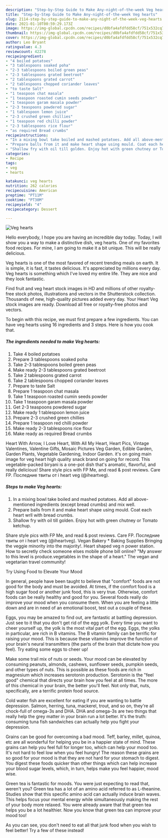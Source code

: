 ```yaml
---
description: "Step-by-Step Guide to Make Any-night-of-the-week Veg hearts"
title: "Step-by-Step Guide to Make Any-night-of-the-week Veg hearts"
slug: 2114-step-by-step-guide-to-make-any-night-of-the-week-veg-hearts
date: 2021-01-10T00:59:29.173Z
image: https://img-global.cpcdn.com/recipes/d0bfa4afdfdd58cf/751x532cq70/veg-hearts-recipe-main-photo.jpg
thumbnail: https://img-global.cpcdn.com/recipes/d0bfa4afdfdd58cf/751x532cq70/veg-hearts-recipe-main-photo.jpg
cover: https://img-global.cpcdn.com/recipes/d0bfa4afdfdd58cf/751x532cq70/veg-hearts-recipe-main-photo.jpg
author: Leo Bryant
ratingvalue: 4.3
reviewcount: 42278
recipeingredient:
- "4 boiled potatoes"
- "3 tablespoons soaked poha"
- "2-3 tablespoons boiled green peas"
- "2-3 tablespoons grated beetroot"
- "2 tablespoons grated carrot"
- "2 tablespoons chopped coriander leaves"
- "to taste Salt"
- "1 teaspoon chat masala"
- "1 teaspoon roasted cumin seeds powder"
- "1 teaspoon garam masala powder"
- "2-3 teaspoons powdered sugar"
- "1 tablespoon lemon juice"
- "2-3 crushed green chillies"
- "1 teaspoon red chilli powder"
- "2-3 tablespoons rice flour"
- "as required Bread crumbs"
recipeinstructions:
- "In a mixing bowl take boiled and mashed potatoes. Add all above-mentioned ingredients (except bread crumbs) and mix well."
- "Prepare balls from it and make heart shape using mould. Coat each heart wrll with bread crumbs."
- "Shallow fry with oil till golden. Enjoy hot with green chutney or Tomato ketchup."
categories:
- Recipe
tags:
- veg
- hearts

katakunci: veg hearts 
nutrition: 262 calories
recipecuisine: American
preptime: "PT11M"
cooktime: "PT30M"
recipeyield: "4"
recipecategory: Dessert

---
```



![Veg hearts](https://img-global.cpcdn.com/recipes/d0bfa4afdfdd58cf/751x532cq70/veg-hearts-recipe-main-photo.jpg)

Hello everybody, I hope you are having an incredible day today. Today, I will show you a way to make a distinctive dish, veg hearts. One of my favorites food recipes. For mine, I am going to make it a bit unique. This will be really delicious.

Veg hearts is one of the most favored of recent trending meals on earth. It is simple, it is fast, it tastes delicious. It's appreciated by millions every day. Veg hearts is something which I've loved my entire life. They are nice and they look fantastic.

Find fruit and veg heart stock images in HD and millions of other royalty-free stock photos, illustrations and vectors in the Shutterstock collection. Thousands of new, high-quality pictures added every day. Your Heart Veg stock images are ready. Download all free or royalty-free photos and vectors.


To begin with this recipe, we must first prepare a few ingredients. You can have veg hearts using 16 ingredients and 3 steps. Here is how you cook that.

<!--inarticleads1-->

##### The ingredients needed to make Veg hearts:

1. Take 4 boiled potatoes
1. Prepare 3 tablespoons soaked poha
1. Take 2-3 tablespoons boiled green peas
1. Make ready 2-3 tablespoons grated beetroot
1. Take 2 tablespoons grated carrot
1. Take 2 tablespoons chopped coriander leaves
1. Prepare to taste Salt
1. Prepare 1 teaspoon chat masala
1. Take 1 teaspoon roasted cumin seeds powder
1. Take 1 teaspoon garam masala powder
1. Get 2-3 teaspoons powdered sugar
1. Make ready 1 tablespoon lemon juice
1. Prepare 2-3 crushed green chillies
1. Prepare 1 teaspoon red chilli powder
1. Make ready 2-3 tablespoons rice flour
1. Make ready as required Bread crumbs


Heart With Arrow, I Love Heart, With All My Heart, Heart Pics, Vintage Valentines, Valentine Gifts, Mosaic Pictures Veg Garden, Edible Garden, Garden Plants, Vegetable Gardening, Indoor Garden. it&#39;s on going main image for veg heart high quality snack brand on going for record. This vegetable-packed biryani is a one-pot dish that&#39;s aromatic, flavorful, and really delicious! Share style pics with FP Me, and read &amp; post reviews. Care FP. Последние твиты от i heart veg (@iheartveg). 

<!--inarticleads2-->

##### Steps to make Veg hearts:

1. In a mixing bowl take boiled and mashed potatoes. Add all above-mentioned ingredients (except bread crumbs) and mix well.
1. Prepare balls from it and make heart shape using mould. Coat each heart wrll with bread crumbs.
1. Shallow fry with oil till golden. Enjoy hot with green chutney or Tomato ketchup.


Share style pics with FP Me, and read &amp; post reviews. Care FP. Последние твиты от i heart veg (@iheartveg). Vegan Bakery * Baking Supplies Bringing the veggie minority into the majority!. Heart shaped veg n power station. How to secretly check someone elses mobile phone bill online? &#34;My answer to this level is produce.vegetables in the shape of a heart.&#34; The vegan and vegetarian travel community! 

Try Using Food to Elevate Your Mood


In general, people have been taught to believe that "comfort" foods are not good for the body and must be avoided. At times, if the comfort food is a high sugar food or another junk food, this is very true. Otherwise, comfort foods can be really healthy and good for you. Several foods really do improve your mood when you consume them. When you are feeling a little down and are in need of an emotional boost, test out a couple of these.

Eggs, you may be amazed to find out, are fantastic at battling depression. Just see to it that you don't get rid of the egg yolk. Every time you want to cheer yourself up, the yolk is the most vital part of the egg. Eggs, the yolks in particular, are rich in B vitamins. The B vitamin family can be terrific for raising your mood. This is because these vitamins improve the function of your brain's neural transmitters (the parts of the brain that dictate how you feel). Try eating some eggs to cheer up!

Make some trail mix of nuts or seeds. Your mood can be elevated by consuming peanuts, almonds, cashews, sunflower seeds, pumpkin seeds, and other types of nuts. This is possible as these foods are rich in magnesium which increases serotonin production. Serotonin is the "feel good" chemical that directs your brain how you feel at all times. The more of this chemical in your brain, the better you'll feel. Not only that, nuts, specifically, are a terrific protein food source.

Cold water fish are excellent for eating if you are wanting to battle depression. Salmon, herring, tuna, mackerel, trout, and so on, they're all chock-full of omega-3s and DHA. DHA and omega-3s are two things that really help the grey matter in your brain run a lot better. It's the truth: consuming tuna fish sandwiches can actually help you fight your depression. 

Grains can be good for overcoming a bad mood. Teff, barley, millet, quinoa, etc are all wonderful for helping you be in a happier state of mind. These grains can help you feel full for longer too, which can help your mood too. It's not hard to feel low when you feel hungry! The reason these grains are so good for your mood is that they are not hard for your stomach to digest. You digest these foods quicker than other things which can help increase your blood sugar levels, which, in turn, helps make you feel happier, mood wise.

Green tea is fantastic for moods. You were just expecting to read that, weren't you? Green tea has a lot of an amino acid referred to as L-theanine. Studies show that this specific amino acid can actually induce brain waves. This helps focus your mental energy while simultaneously making the rest of your body more relaxed. You were already aware that that green tea helps you be a lot healthier. Now you know that green tea can improve your mood too!

As you can see, you don't need to eat all that junk food when you wish to feel better! Try a few of these instead!


